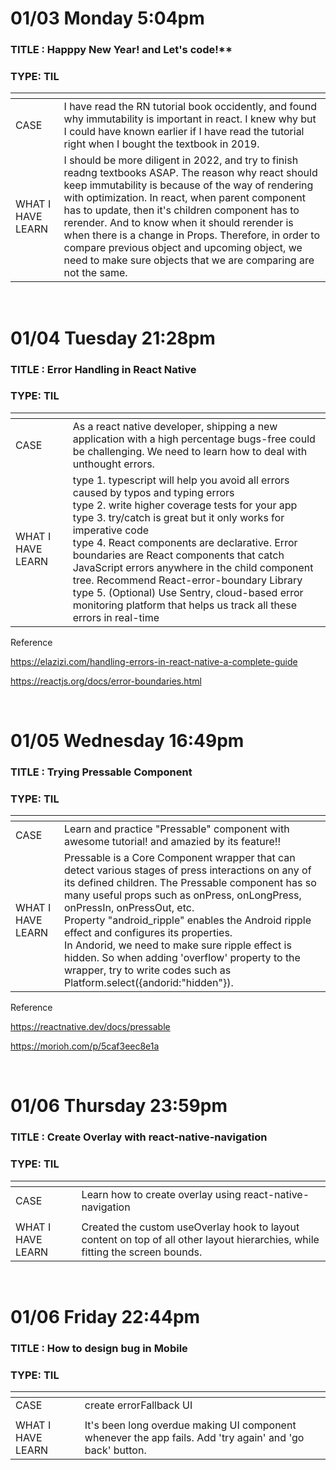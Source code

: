 # 01/03 Monday 5:04pm <br/>

### TITLE : Happpy New Year! and Let's code!\*\* <br/>

### TYPE: TIL

| <!-- -->          | <!-- -->                                                                                                                                                                                                                                                                                                                                                                                                                                                                                      |
| ----------------- | --------------------------------------------------------------------------------------------------------------------------------------------------------------------------------------------------------------------------------------------------------------------------------------------------------------------------------------------------------------------------------------------------------------------------------------------------------------------------------------------- |
| CASE              | I have read the RN tutorial book occidently, and found why immutability is important in react. I knew why but I could have known earlier if I have read the tutorial right when I bought the textbook in 2019.                                                                                                                                                                                                                                                                                |
| WHAT I HAVE LEARN | I should be more diligent in 2022, and try to finish readng textbooks ASAP. The reason why react should keep immutability is because of the way of rendering with optimization. In react, when parent component has to update, then it's children component has to rerender. And to know when it should rerender is when there is a change in Props. Therefore, in order to compare previous object and upcoming object, we need to make sure objects that we are comparing are not the same. |

<br>

# 01/04 Tuesday 21:28pm <br/>

### TITLE : Error Handling in React Native <br/>

### TYPE: TIL

| <!-- -->          | <!-- -->                                                                                                                                                                                                                                                                                                                                                                                                                                                                                                                                       |
| ----------------- | ---------------------------------------------------------------------------------------------------------------------------------------------------------------------------------------------------------------------------------------------------------------------------------------------------------------------------------------------------------------------------------------------------------------------------------------------------------------------------------------------------------------------------------------------- |
| CASE              | As a react native developer, shipping a new application with a high percentage bugs-free could be challenging. We need to learn how to deal with unthought errors.                                                                                                                                                                                                                                                                                                                                                                             |
| WHAT I HAVE LEARN | type 1. typescript will help you avoid all errors caused by typos and typing errors <br/> type 2. write higher coverage tests for your app <br/> type 3. try/catch is great but it only works for imperative code <br/> type 4. React components are declarative. Error boundaries are React components that catch JavaScript errors anywhere in the child component tree. Recommend React-error-boundary Library <br/> type 5. (Optional) Use Sentry, cloud-based error monitoring platform that helps us track all these errors in real-time |

Reference

https://elazizi.com/handling-errors-in-react-native-a-complete-guide

https://reactjs.org/docs/error-boundaries.html

<br>

# 01/05 Wednesday 16:49pm <br/>

### TITLE : Trying Pressable Component <br/>

### TYPE: TIL

| <!-- -->          | <!-- -->                                                                                                                                                                                                                                                                                                                                                                                                                                                                                                                 |
| ----------------- | ------------------------------------------------------------------------------------------------------------------------------------------------------------------------------------------------------------------------------------------------------------------------------------------------------------------------------------------------------------------------------------------------------------------------------------------------------------------------------------------------------------------------ |
| CASE              | Learn and practice "Pressable" component with awesome tutorial! and amazied by its feature!!                                                                                                                                                                                                                                                                                                                                                                                                                             |
| WHAT I HAVE LEARN | Pressable is a Core Component wrapper that can detect various stages of press interactions on any of its defined children. The Pressable component has so many useful props such as onPress, onLongPress, onPressIn, onPressOut, etc. <br/> Property "android_ripple" enables the Android ripple effect and configures its properties.<br/> In Andorid, we need to make sure ripple effect is hidden. So when adding 'overflow' property to the wrapper, try to write codes such as Platform.select({andorid:"hidden"}). |

Reference

https://reactnative.dev/docs/pressable

https://morioh.com/p/5caf3eec8e1a

<br>

# 01/06 Thursday 23:59pm <br/>

### TITLE : Create Overlay with react-native-navigation <br/>

### TYPE: TIL

| <!-- -->          | <!-- -->                                                                                                                      |
| ----------------- | ----------------------------------------------------------------------------------------------------------------------------- |
| CASE              | Learn how to create overlay using react-native-navigation                                                                     |
|                   |
| WHAT I HAVE LEARN | Created the custom useOverlay hook to layout content on top of all other layout hierarchies, while fitting the screen bounds. |

<br>

# 01/06 Friday 22:44pm <br/>

### TITLE : How to design bug in Mobile <br/>

### TYPE: TIL

| <!-- -->          | <!-- -->                                                                                                 |
| ----------------- | -------------------------------------------------------------------------------------------------------- |
| CASE              | create errorFallback UI                                                                                  |
|                   |
| WHAT I HAVE LEARN | It's been long overdue making UI component whenever the app fails. Add 'try again' and 'go back' button. |
